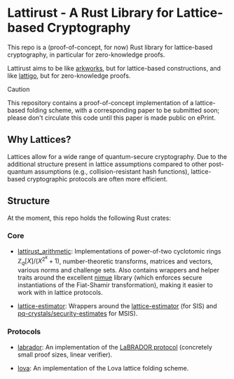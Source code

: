 # Lattirust - A Rust Library for Lattice-based Cryptography

This repo is a (proof-of-concept, for now) Rust library for lattice-based cryptography, in particular for zero-knowledge proofs. 

Lattirust aims to be like [arkworks](https://github.com/arkworks-rs), but for lattice-based constructions, and like [lattigo](https://github.com/tune-insight/lattigo), but for zero-knowledge proofs. 

> [!CAUTION]
> This repository contains a proof-of-concept implementation of a lattice-based folding scheme, with a corresponding paper to be submitted soon; please don't circulate this code until this paper is made public on ePrint.

## Why Lattices?

Lattices allow for a wide range of quantum-secure cryptography. Due to the additional structure present in lattice assumptions compared to other post-quantum assumptions (e.g., collision-resistant hash functions), lattice-based cryptographic protocols are often more efficient. 

## Structure
At the moment, this repo holds the following Rust crates: 

### Core

- [lattirust_arithmetic](lattirust_arithmetic/): 
Implementations of power-of-two cyclotomic rings $\mathbb{Z}_q[X]/(X^{2^k}+1)$, number-theoretic transforms, matrices and vectors, various norms and challenge sets. 
Also contains wrappers and helper traits around the excellent [nimue](https://github.com/arkworks-rs/nimue) library (which enforces secure instantiations of the Fiat-Shamir transformation), making it easier to work with in lattice protocols.


- [lattice-estimator](lattice-estimator/):
Wrappers around the [lattice-estimator](https://github.com/malb/lattice-estimator) (for SIS) and [pq-crystals/security-estimates](https://github.com/pq-crystals/security-estimates) for MSIS).

### Protocols

- [labrador](labrador/):
An implementation of the [LaBRADOR protocol](https://eprint.iacr.org/2022/1341) (concretely small proof sizes, linear verifier). 

- [lova](lova/):
An implementation of the Lova lattice folding scheme. 
